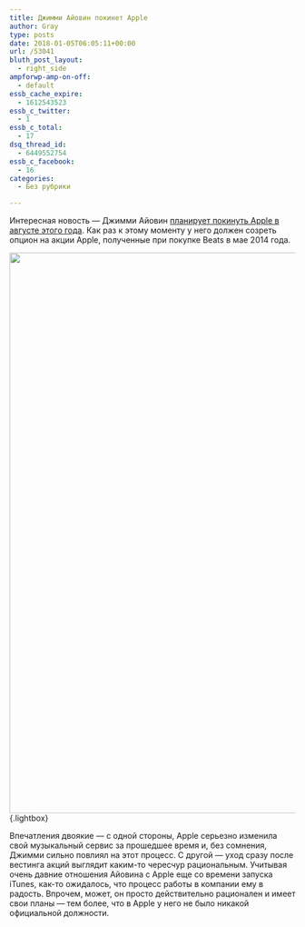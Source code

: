 ```yaml
---
title: Джимми Айовин покинет Apple
author: Gray
type: posts
date: 2018-01-05T06:05:11+00:00
url: /53041
bluth_post_layout:
  - right_side
ampforwp-amp-on-off:
  - default
essb_cache_expire:
  - 1612543523
essb_c_twitter:
  - 1
essb_c_total:
  - 17
dsq_thread_id:
  - 6449552754
essb_c_facebook:
  - 16
categories:
  - Без рубрики

---
```








Интересная новость — Джимми Айовин [планирует покинуть Apple в августе этого года][1]. Как раз к этому моменту у него должен созреть опцион на акции Apple, полученные при покупке Beats в мае 2014 года.

[<img data-attachment-id="53043" data-permalink="https://blognot.co/53041/img_0315" data-orig-file="https://i0.wp.com/blognot.co/wp-content/uploads/2018/01/IMG_0315.jpg?fit=960%2C1280&ssl=1" data-orig-size="960,1280" data-comments-opened="1" data-image-meta="{&quot;aperture&quot;:&quot;5.6&quot;,&quot;credit&quot;:&quot;&quot;,&quot;camera&quot;:&quot;Canon PowerShot SX50 HS&quot;,&quot;caption&quot;:&quot;&quot;,&quot;created_timestamp&quot;:&quot;1401307927&quot;,&quot;copyright&quot;:&quot;&quot;,&quot;focal_length&quot;:&quot;126.644&quot;,&quot;iso&quot;:&quot;800&quot;,&quot;shutter_speed&quot;:&quot;0.02&quot;,&quot;title&quot;:&quot;&quot;,&quot;orientation&quot;:&quot;1&quot;}" data-image-title="IMG_0315" data-image-description="" data-medium-file="https://i0.wp.com/blognot.co/wp-content/uploads/2018/01/IMG_0315.jpg?fit=225%2C300&ssl=1" data-large-file="https://i0.wp.com/blognot.co/wp-content/uploads/2018/01/IMG_0315.jpg?fit=740%2C987&ssl=1" class="aligncenter wp-image-53043 size-large" src="https://i0.wp.com/blognot.co/wp-content/uploads/2018/01/IMG_0315.jpg?resize=740%2C987&#038;ssl=1" alt="" width="740" height="987" data-wp-pid="53043" srcset="https://i0.wp.com/blognot.co/wp-content/uploads/2018/01/IMG_0315.jpg?resize=768%2C1024&ssl=1 768w, https://i0.wp.com/blognot.co/wp-content/uploads/2018/01/IMG_0315.jpg?resize=225%2C300&ssl=1 225w, https://i0.wp.com/blognot.co/wp-content/uploads/2018/01/IMG_0315.jpg?resize=375%2C500&ssl=1 375w, https://i0.wp.com/blognot.co/wp-content/uploads/2018/01/IMG_0315.jpg?resize=600%2C800&ssl=1 600w, https://i0.wp.com/blognot.co/wp-content/uploads/2018/01/IMG_0315.jpg?resize=800%2C1067&ssl=1 800w, https://i0.wp.com/blognot.co/wp-content/uploads/2018/01/IMG_0315.jpg?w=960&ssl=1 960w" sizes="(max-width: 740px) 100vw, 740px" data-recalc-dims="1" />][2]{.lightbox}

Впечатления двоякие — с одной стороны, Apple серьезно изменила свой музыкальный сервис за прошедшее время и, без сомнения, Джимми сильно повлиял на этот процесс. С другой — уход сразу после вестинга акций выглядит каким-то чересчур рациональным. Учитывая очень давние отношения Айовина с Apple еще со времени запуска iTunes, как-то ожидалось, что процесс работы в компании ему в радость. Впрочем, может, он просто действительно рационален и имеет свои планы — тем более, что в Apple у него не было никакой официальной должности.

 [1]: https://www.billboard.com/articles/business/8092650/jimmy-iovine-leaving-apple-music-august
 [2]: https://i0.wp.com/blognot.co/wp-content/uploads/2018/01/IMG_0315.jpg?ssl=1